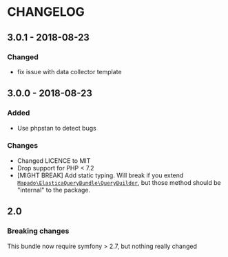 CHANGELOG
===================

## 3.0.1 - 2018-08-23

### Changed

* fix issue with data collector template

## 3.0.0 - 2018-08-23

### Added 

* Use phpstan to detect bugs

### Changes

* Changed LICENCE to MIT
* Drop support for PHP < 7.2
* [MIGHT BREAK] Add static typing. Will break if you extend [`Mapado\ElasticaQueryBundle\QueryBuilder`](https://github.com/mapado/elastica-query-bundle/blob/master/src/QueryBuilder.php), but those method should be "internal" to the package.

## 2.0
### Breaking changes
This bundle now require symfony > 2.7, but nothing really changed
